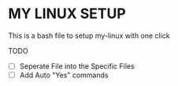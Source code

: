 # MY LINUX SETUP 

This is a bash file to setup my-linux with one click

TODO  
- [ ] Seperate File into the Specific Files
- [ ] Add Auto "Yes" commands
